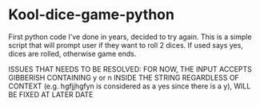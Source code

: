 # Kool-dice-game-python
First python code I've done in years, decided to try again. This is a simple script that will prompt user if they want to roll 2 dices. If used says yes, dices are rolled, otherwise game ends.


ISSUES THAT NEEDS TO BE RESOLVED:
FOR NOW, THE INPUT ACCEPTS GIBBERISH CONTAINING y or n INSIDE THE STRING REGARDLESS OF CONTEXT (e.g. hgfjjhgfyn is considered as a yes since there is a y), WILL BE FIXED AT LATER DATE
